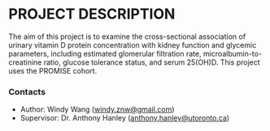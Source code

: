 # PROJECT DESCRIPTION #

The aim of this project is to examine the cross-sectional association of urinary vitamin D protein concentration with kidney function and glycemic parameters, including estimated glomerular filtration rate, microalbumin-to-creatinine ratio, glucose tolerance status, and serum 25(OH)D. This project uses the PROMISE cohort.

### Contacts ###

* Author: Windy Wang (windy.znw@gmail.com)
* Supervisor: Dr. Anthony Hanley (anthony.hanley@utoronto.ca)